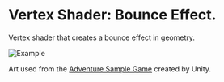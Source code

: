 # Vertex Shader: Bounce Effect.

Vertex shader that creates a bounce effect in geometry.

![Example](example.gif "My goods are the highest quality")

Art used from the [Adventure Sample Game](https://assetstore.unity.com/packages/essentials/tutorial-projects/adventure-sample-game-76216) created by Unity.